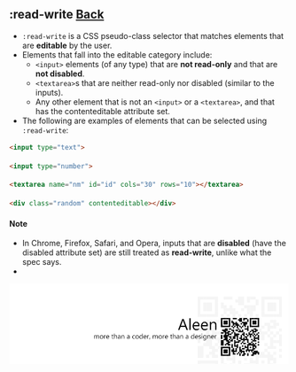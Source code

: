 ## :read-write [**Back**](./../pseudoClass.md)

- `:read-write` is a CSS pseudo-class selector that matches elements that are **editable** by the user.
- Elements that fall into the editable category include:
    - `<input>` elements (of any type) that are **not read-only** and that are **not disabled**.
    - `<textarea>`s that are neither read-only nor disabled (similar to the inputs).
    - Any other element that is not an `<input>` or a `<textarea>`, and that has the contenteditable attribute set.
- The following are examples of elements that can be selected using `:read-write`:

```html
<input type="text">

<input type="number">

<textarea name="nm" id="id" cols="30" rows="10"></textarea>

<div class="random" contenteditable></div>
```

#### Note

- In Chrome, Firefox, Safari, and Opera, inputs that are **disabled** (have the disabled attribute set) are still treated as **read-write**, unlike what the spec says.
- 

<a href="http://aleen42.github.io/" target="_blank" ><img src="./../../../pic/tail.gif"></a>